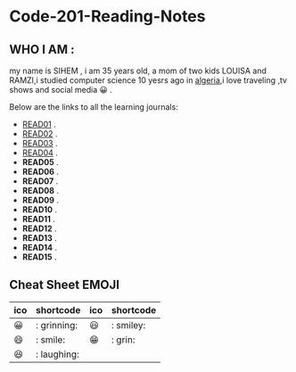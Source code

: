 # Code-201-Reading-Notes

## WHO I AM  :
my name is SIHEM , i am 35 years old, a mom of two kids LOUISA and RAMZI,i studied computer science 10 yesrs ago in [algeria](https://en.wikipedia.org/wiki/Algeria),i love traveling ,tv shows and social media  :grinning: .

Below are the links to all the learning journals:

* [READ01](https://sisidjidji.github.io/class-01/) .
* [READ02](https://github.com/sisidjidji/Code-201-Reading-Notes/blob/master/README2.md) .
* [READ03](https://github.com/sisidjidji/Code-201-Reading-Notes/blob/master/README3.md) .
* [READ04](https://github.com/sisidjidji/Code-201-Reading-Notes/blob/master/Readme4.md) .
* **READ05** .
* **READ06** .
* **READ07** .
* **READ08** .
* **READ09** .
* **READ10** .
* **READ11** .
* **READ12** .
* **READ13** .
* **READ14** .
* **READ15** .


## Cheat Sheet EMOJI

|ico |	shortcode|	ico	|shortcode|	
|--- |     ----- |  --- |  ------|
|😀	|  : grinning:|	😃 |: smiley:|	
|😄	|     : smile:|   😁|: grin:	|
|😆	|  : laughing:|

